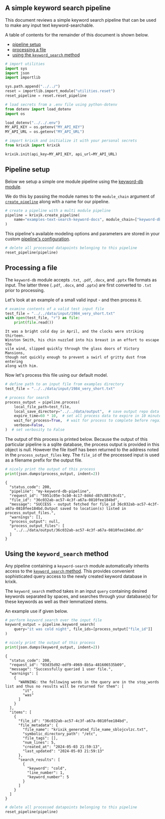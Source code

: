 ## A simple keyword search pipeline

This document reviews a simple keyword search pipeline that can be used to make any input text keyword-searchable.

A table of contents for the remainder of this document is shown below.


- [pipeline setup](#pipeline-setup)
- [processing a file](#processing-a-file)
- [using the `keyword_search` method](#using-the-keyword_search-method)


```python
# import utilities
import sys
import json
import importlib

sys.path.append("../../")
reset = importlib.import_module("utilities.reset")
reset_pipeline = reset.reset_pipeline

# load secrets from a .env file using python-dotenv
from dotenv import load_dotenv
import os

load_dotenv("../../.env")
MY_API_KEY = os.getenv("MY_API_KEY")
MY_API_URL = os.getenv("MY_API_URL")

# import krixik and initialize it with your personal secrets
from krixik import krixik

krixik.init(api_key=MY_API_KEY, api_url=MY_API_URL)
```

## Pipeline setup

Below we setup a simple one module pipeline using the [keyword-db module](modules/keyword-db.md). 

We do this by passing the module names to the `module_chain` argument of [`create_pipeline`](system/create_save_load.md) along with a name for our pipeline.


```python
# create a pipeline with a multi module pipeline
pipeline = krixik.create_pipeline(
    name="examples-text-search-keyword-docs", module_chain=["keyword-db"]
)
```

This pipeline's available modeling options and parameters are stored in your custom [pipeline's configuration](system/create_save_load.md).


```python
# delete all processed datapoints belonging to this pipeline
reset_pipeline(pipeline)
```

## Processing a file

The `keyword-db` module accepts `.txt`, `.pdf`, `.docx`, and `.pptx` file formats as input.  The latter three (`.pdf`, `.docx`, and `.pptx`) are first converted to `.txt` prior to processing.

Let's look at an example of a small valid input - and then process it.


```python
# examine contents of a valid test input file
test_file = "../../data/input/1984_very_short.txt"
with open(test_file, "r") as file:
    print(file.read())
```

    It was a bright cold day in April, and the clocks were striking thirteen.
    Winston Smith, his chin nuzzled into his breast in an effort to escape the
    vile wind, slipped quickly through the glass doors of Victory Mansions,
    though not quickly enough to prevent a swirl of gritty dust from entering
    along with him.


Now let's process this file using our default model.


```python
# define path to an input file from examples directory
test_file = "../../data/input/1984_very_short.txt"

# process for search
process_output = pipeline.process(
    local_file_path=test_file,
    local_save_directory="../../data/output",  # save output repo data output subdir
    expire_time=60 * 10,  # set all process data to expire in 10 minutes
    wait_for_process=True,  # wait for process to complete before regaining ide
    verbose=False,
)  # set verbosity to False
```

The output of this process is printed below.  Because the output of this particular pipeline is a sqlite database, the process output is provided in this object is null.  However the file itself has been returned to the address noted in the `process_output_files` key.  The `file_id` of the processed input is used as a filename prefix for the output file.


```python
# nicely print the output of this process
print(json.dumps(process_output, indent=2))
```

    {
      "status_code": 200,
      "pipeline": "my-keyword-db-pipeline",
      "request_id": "5951c05e-5cb0-4c17-8d4d-d87c887c9cd1",
      "file_id": "36c032ab-ac57-4c3f-a67a-0810fee184bd",
      "message": "SUCCESS - output fetched for file_id 36c032ab-ac57-4c3f-a67a-0810fee184bd.Output saved to location(s) listed in process_output_files.",
      "warnings": [],
      "process_output": null,
      "process_output_files": [
        "../../data/output/36c032ab-ac57-4c3f-a67a-0810fee184bd.db"
      ]
    }


## Using the `keyword_search` method

Any pipeline containing a `keyword-search` module automatically inherits access to the [`keyword_search` method](system/keyword_search.md).  This provides convenient sophisticated query access to the newly created keyword database in krixik.

The `keyword_search` method takes in an input `query` containing desired keywords separated by spaces, and searches through your database(s) for these keywords as well as their lemmatized stems.

An example use if given below.


```python
# perform keyword_search over the input file
keyword_output = pipeline.keyword_search(
    query="it was cold night", file_ids=[process_output["file_id"]]
)

# nicely print the output of this process
print(json.dumps(keyword_output, indent=2))
```

    {
      "status_code": 200,
      "request_id": "03d35d92-edf9-4969-8b5a-481606535b09",
      "message": "Successfully queried 1 user file.",
      "warnings": [
        {
          "WARNING: the following words in the query are in the stop_words list and thus no results will be returned for them": [
            "it",
            "was"
          ]
        }
      ],
      "items": [
        {
          "file_id": "36c032ab-ac57-4c3f-a67a-0810fee184bd",
          "file_metadata": {
            "file_name": "krixik_generated_file_name_sblojcvlzc.txt",
            "symbolic_directory_path": "/etc",
            "file_tags": [],
            "num_lines": 5,
            "created_at": "2024-05-03 21:59:13",
            "last_updated": "2024-05-03 21:59:13"
          },
          "search_results": [
            {
              "keyword": "cold",
              "line_number": 1,
              "keyword_number": 5
            }
          ]
        }
      ]
    }



```python
# delete all processed datapoints belonging to this pipeline
reset_pipeline(pipeline)
```
